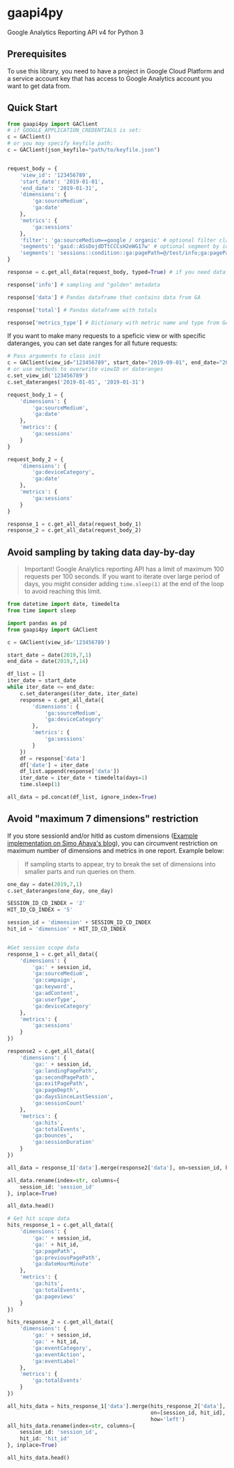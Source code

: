 # gaapi4py

Google Analytics Reporting API v4 for Python 3

## Prerequisites

To use this library, you need to have a project in Google Cloud Platform and a service account key that has access to Google Analytics account you want to get data from.

## Quick Start

```python
from gaapi4py import GAClient
# if GOOGLE_APPLICATION_CREDENTIALS is set:
c = GAClient() 
# or you may specify keyfile path:
c = GAClient(json_keyfile="path/to/keyfile.json")


request_body = {
    'view_id': '123456789',
    'start_date': '2019-01-01',
    'end_date': '2019-01-31',
    'dimensions': {
        'ga:sourceMedium',
        'ga:date'
    },
    'metrics': {
        'ga:sessions'
    },
    'filter': 'ga:sourceMedium==google / organic' # optional filter clause
    'segments': 'gaid::ASsDojdDTtCCCsH2eWG17w' # optional segment by id
    'segments': 'sessions::condition::ga:pagePath=@/test/info;ga:pagePath!~.*rick.*|.*monty.*|.*mobile.*' # optional dynamic segment 
}

response = c.get_all_data(request_body, typed=True) # if you need dataframe with type columns base on GA metric type use True, default False

response['info'] # sampling and "golden" metadata

response['data'] # Pandas dataframe that contains data from GA

response['total'] # Pandas dataframe with totals

response['metrics_type'] # Dictionary with metric name and type from GA
```

If you want to make many requests to a speficic view or with specific dateranges, you can set date ranges for all future requests:

```python
# Pass arguments to class init
c = GAClient(view_id="123456789", start_date="2019-09-01", end_date="2019-09-07") 
# or use methods to overwrite viewID or dateranges
c.set_view_id('123456789')
c.set_dateranges('2019-01-01', '2019-01-31')

request_body_1 = {
    'dimensions': {
        'ga:sourceMedium',
        'ga:date'
    },
    'metrics': {
        'ga:sessions'
    }
}

request_body_2 = {
    'dimensions': {
        'ga:deviceCategory',
        'ga:date'
    },
    'metrics': {
        'ga:sessions'
    }
}

response_1 = c.get_all_data(request_body_1)
response_2 = c.get_all_data(request_body_2)
```

## Avoid sampling by taking data day-by-day

>Important! Google Analytics reporting API has a limit of maximum 100 requests per 100 seconds. If you want to iterate over large period of days, you might consider adding `time.sleep(1)` at the end of the loop to avoid reaching this limit.

```python
from datetime import date, timedelta
from time import sleep

import pandas as pd
from gaapi4py import GAClient

c = GAClient(view_id='123456789')

start_date = date(2019,7,1)
end_date = date(2019,7,14)

df_list = []
iter_date = start_date
while iter_date <= end_date:
    c.set_dateranges(iter_date, iter_date)
    response = c.get_all_data({
        'dimensions': {
            'ga:sourceMedium',
            'ga:deviceCategory'
        },
        'metrics': {
            'ga:sessions'
        }
    })
    df = response['data']
    df['date'] = iter_date
    df_list.append(response['data'])
    iter_date = iter_date + timedelta(days=1)
    time.sleep(1)

all_data = pd.concat(df_list, ignore_index=True)

```

## Avoid "maximum 7 dimensions" restriction

If you store sessionId and/or hitId as custom dimensions ([Example implementation on Simo Ahava's blog](https://www.simoahava.com/analytics/improve-data-collection-with-four-custom-dimensions/)), you can circumvent restriction on maximum number of dimensions and metrics in one report. Example below:

> If sampling starts to appear, try to break the set of dimensions into smaller parts and run queries on them.

```python
one_day = date(2019,7,1)
c.set_dateranges(one_day, one_day)

SESSION_ID_CD_INDEX = '2'
HIT_ID_CD_INDEX = '5'

session_id = 'dimension' + SESSION_ID_CD_INDEX
hit_id = 'dimension' + HIT_ID_CD_INDEX


#Get session scope data
response_1 = c.get_all_data({
    'dimensions': {
        'ga:' + session_id,
        'ga:sourceMedium',
        'ga:campaign',
        'ga:keyword',
        'ga:adContent',
        'ga:userType',
        'ga:deviceCategory'
    },
    'metrics': {
        'ga:sessions'
    }
})

response2 = c.get_all_data({
    'dimensions': {
        'ga:' + session_id,
        'ga:landingPagePath',
        'ga:secondPagePath',
        'ga:exitPagePath',
        'ga:pageDepth',
        'ga:daysSinceLastSession',
        'ga:sessionCount'
    },
    'metrics': {
        'ga:hits',
        'ga:totalEvents',
        'ga:bounces',
        'ga:sessionDuration'
    }
})

all_data = response_1['data'].merge(response2['data'], on=session_id, how='left')

all_data.rename(index=str, columns={
    session_id: 'session_id'
}, inplace=True)

all_data.head()

# Get hit scope data
hits_response_1 = c.get_all_data({
    'dimensions': {
        'ga:' + session_id,
        'ga:' + hit_id,
        'ga:pagePath',
        'ga:previousPagePath',
        'ga:dateHourMinute'
    },
    'metrics': {
        'ga:hits',
        'ga:totalEvents',
        'ga:pageviews'
    }
})

hits_response_2 = c.get_all_data({
    'dimensions': {
        'ga:' + session_id,
        'ga:' + hit_id,
        'ga:eventCategory',
        'ga:eventAction',
        'ga:eventLabel'
    },
    'metrics': {
        'ga:totalEvents'
    }
})

all_hits_data = hits_response_1['data'].merge(hits_response_2['data'],
                                              on=[session_id, hit_id],
                                              how='left')
all_hits_data.rename(index=str, columns={
    session_id: 'session_id',
    hit_id: 'hit_id'
}, inplace=True)

all_hits_data.head()

```
